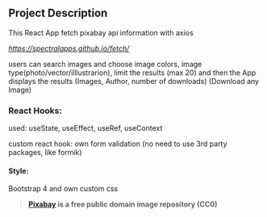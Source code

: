 ## Project Description

This React App fetch pixabay api information with axios

*https://spectralapps.github.io/fetch/*


users can search images and choose image colors, image type(photo/vector/illlustrarion), limit the results (max 20)
and then the App displays the results (Images, Author, number of downloads) (Download any Image)



### React Hooks:

used: useState, useEffect, useRef, useContext

custom react hook: own form validation (no need to use 3rd party packages, like formik) 

#### Style:
Bootstrap 4 and own custom css 


> **[Pixabay](https://pixabay.com/) is a free public domain image repository (CC0)**
